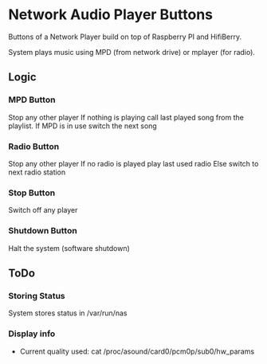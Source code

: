 # Network Audio Player Buttons

Buttons of a Network Player build on top of Raspberry PI and HifiBerry.

System plays music using MPD (from network drive) or mplayer (for radio).

## Logic

### MPD Button

Stop any other player
If nothing is playing call last played song from the playlist.
If MPD is in use switch the next song

### Radio Button

Stop any other player
If no radio is played play last used radio
Else switch to next radio station

### Stop Button

Switch off any player

### Shutdown Button

Halt the system (software shutdown)

## ToDo

### Storing Status

System stores status in /var/run/nas

### Display info

* Current quality used: cat /proc/asound/card0/pcm0p/sub0/hw_params
